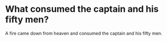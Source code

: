 # What consumed the captain and his fifty men?

A fire came down from heaven and consumed the captain and his fifty men.
